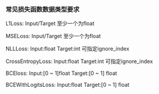 ### 常见损失函数数据类型要求

L1Loss: Input/Target 至少一个为float 

MSELoss: Input/Target 至少一个为float

NLLLoss: Input:float  Target:int    可指定ignore_index

CrossEntropyLoss: Input:float  Target:int   可指定ignore_index 

BCEloss: Input:[0 ~ 1]float  Target:[0 ~ 1] float

BCEWithLogitsLoss: Input:float  Target:[0 ~ 1] float
